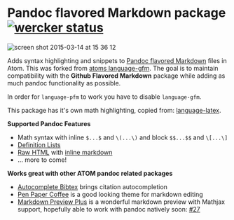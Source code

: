 # Pandoc flavored Markdown package [![wercker status](https://app.wercker.com/status/e2bfecae6e8a971093516b3b3ddd4721/s/dist "wercker status")](https://app.wercker.com/project/bykey/e2bfecae6e8a971093516b3b3ddd4721)
![screen shot 2015-03-14 at 15 36 12](https://cloud.githubusercontent.com/assets/2906107/6652065/f9d4048a-ca60-11e4-8c3f-c490c68b6559.png)

Adds syntax highlighting and snippets to [Pandoc flavored Markdown](http://johnmacfarlane.net/pandoc/README.html)
files in Atom. This was forked from [atoms language-gfm](https://github.com/atom/language-gfm). The goal is to maintain compatibility with the **Github Flavored Markdown** package while adding as much pandoc functionality as possible.

In order for `language-pfm` to work you have to disable `language-gfm`.

This package has it's own math highlighting, copied from: [language-latex](https://atom.io/packages/language-latex).

**Supported Pandoc Features**

* Math syntax with inline `$...$` and `\(...\)` and block `$$...$$` and `\[...\]`
* [Definition Lists]
* [Raw HTML] with [inline markdown]
* ... more to come!

[Definition Lists]: http://johnmacfarlane.net/pandoc/README.html#extension-definition_lists
[Raw HTML]: http://johnmacfarlane.net/pandoc/README.html#extension-raw_html
[inline markdown]: http://johnmacfarlane.net/pandoc/README.html#extension-markdown_in_html_blocks

**Works great with other ATOM pandoc related packages**

* [Autocomplete Bibtex] brings citation autocompletion
* [Pen Paper Coffee] is a good looking theme for markdown editing
* [Markdown Preview Plus] is a wonderful markdown preview with Mathjax support, hopefully able to work with pandoc natively soon: [#27]

[Autocomplete Bibtex]: https://atom.io/packages/autocomplete-bibtex

[Pen Paper Coffee]: https://atom.io/packages/pen-paper-coffee-syntax

[Markdown Preview Plus]: https://atom.io/packages/markdown-preview-plus

[#27]: https://github.com/Galadirith/markdown-preview-plus/pull/27
